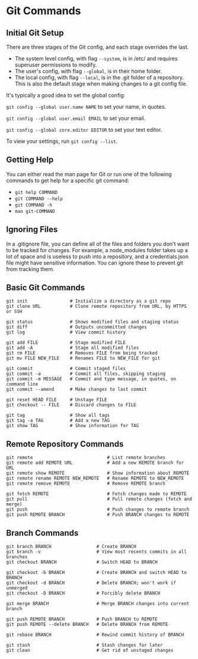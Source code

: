 # Git Commands

## Initial Git Setup
There are three stages of the Git config, and each stage overrides the last.
- The system level config, with flag `--system`, is in /etc/ and requires superuser permissions to modify.
- The user's config, with flag `--global`, is in their home folder.
- The local config, with flag `--local`, is in the .git folder of a repository. This is also the default stage when making changes to a git config file.

It's typically a good idea to set the global config:

`git config --global user.name NAME` to set your name, in quotes.

`git config --global user.email EMAIL` to set your email.

`git config --global core.editor EDITOR` to set your text editor.

To view your settings, run `git config --list`.

## Getting Help
You can either read the man page for Git or run one of the following commands to get help for a specific git command:
- `git help COMMAND`
- `git COMMAND --help`
- `git COMMAND -h`
- `man git-COMMAND`

## Ignoring Files
In a .gitignore file, you can define all of the files and folders you don't want to be tracked for changes. For example, a node_modules folder takes up a lot of space and is useless to push into a repository, and a credentials.json file might have sensitive information. You can ignore these to prevent git from tracking them.

## Basic Git Commands
```
git init                # Initialize a directory as a git repo
git clone URL           # Clone remote repository from URL, by HTTPS or SSH

git status              # Shows modified files and staging status
git diff                # Outputs uncommitted changes
git log                 # View commit history

git add FILE            # Stage modified FILE
git add -A              # Stage all modified files
git rm FILE             # Removes FILE from being tracked
git mv FILE NEW_FILE    # Renames FILE to NEW_FILE for git

git commit              # Commit staged files
git commit -a           # Commit all files, skipping staging
git commit -m MESSAGE   # Commit and type message, in quotes, on command line
git commit --amend      # Make changes to last commit

git reset HEAD FILE     # Unstage FILE
git checkout -- FILE    # Discard changes to FILE

git tag                 # Show all tags
git tag -a TAG          # Add a new TAG
git show TAG            # Show information for TAG
```

## Remote Repository Commands
```
git remote                            # List remote branches
git remote add REMOTE URL             # Add a new REMOTE branch for URL
git remote show REMOTE                # Show information about REMOTE
git remote rename REMOTE NEW_REMOTE   # Rename REMOTE to NEW_REMOTE
git remote remove REMOTE              # Remove REMOTE branch

git fetch REMOTE                      # Fetch changes made to REMOTE
git pull                              # Pull remote changes (fetch and merge)
git push                              # Push changes to remote branch
git push REMOTE BRANCH                # Push BRANCH changes to REMOTE
```

## Branch Commands
```
git branch BRANCH                 # Create BRANCH
git branch -v                     # View most recents commits in all branches
git checkout BRANCH               # Switch HEAD to BRANCH

git checkout -b BRANCH            # Create BRANCH and switch HEAD to BRANCH
git checkout -d BRANCH            # Delete BRANCH; won't work if unmerged
git checkout -D BRANCH            # Forcibly delete BRANCH

git merge BRANCH                  # Merge BRANCH changes into current branch

git push REMOTE BRANCH            # Push BRANCH to REMOTE
git push REMOTE --delete BRANCH   # Delete BRANCH from REMOTE

git rebase BRANCH                 # Rewind commit history of BRANCH

git stash                         # Stash changes for later
git clean                         # Get rid of unstaged changes
```